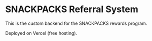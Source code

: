 # SNACKPACKS Referral System

This is the custom backend for the SNACKPACKS rewards program.

Deployed on Vercel (free hosting).
